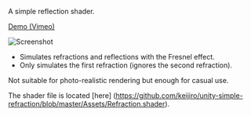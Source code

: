 A simple reflection shader.

[Demo (Vimeo)](https://vimeo.com/82659909)

![Screenshot](http://keijiro.github.io/unity-simple-refraction/screenshot.png)

- Simulates refractions and reflections with the Fresnel effect.
- Only simulates the first refraction (ignores the second refraction).

Not suitable for photo-realistic rendering but enough for casual use.

The shader file is located [here]
(https://github.com/keijiro/unity-simple-refraction/blob/master/Assets/Refraction.shader).
